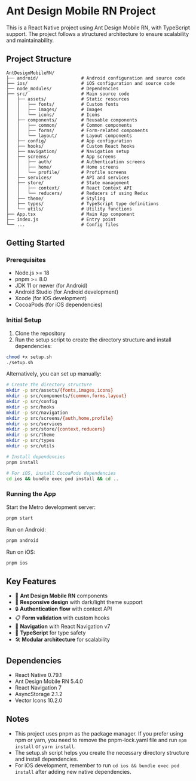 # Ant Design Mobile RN Project

This is a React Native project using Ant Design Mobile RN, with TypeScript support. The project follows a structured architecture to ensure scalability and maintainability.

## Project Structure

```
AntDesignMobileRN/
├── android/                # Android configuration and source code
├── ios/                    # iOS configuration and source code
├── node_modules/           # Dependencies
├── src/                    # Main source code
│   ├── assets/             # Static resources
│   │   ├── fonts/          # Custom fonts
│   │   ├── images/         # Images
│   │   └── icons/          # Icons
│   ├── components/         # Reusable components
│   │   ├── common/         # Common components
│   │   ├── forms/          # Form-related components
│   │   └── layout/         # Layout components
│   ├── config/             # App configuration
│   ├── hooks/              # Custom React hooks
│   ├── navigation/         # Navigation setup
│   ├── screens/            # App screens
│   │   ├── auth/           # Authentication screens
│   │   ├── home/           # Home screens
│   │   └── profile/        # Profile screens
│   ├── services/           # API and services
│   ├── store/              # State management
│   │   ├── context/        # React Context API
│   │   └── reducers/       # Reducers if using Redux
│   ├── theme/              # Styling
│   ├── types/              # TypeScript type definitions
│   └── utils/              # Utility functions
├── App.tsx                 # Main App component
├── index.js                # Entry point
└── ...                     # Config files
```

## Getting Started

### Prerequisites

- Node.js >= 18
- pnpm >= 8.0
- JDK 11 or newer (for Android)
- Android Studio (for Android development)
- Xcode (for iOS development)
- CocoaPods (for iOS dependencies)

### Initial Setup

1. Clone the repository
2. Run the setup script to create the directory structure and install dependencies:

```sh
chmod +x setup.sh
./setup.sh
```

Alternatively, you can set up manually:

```sh
# Create the directory structure
mkdir -p src/assets/{fonts,images,icons}
mkdir -p src/components/{common,forms,layout}
mkdir -p src/config
mkdir -p src/hooks
mkdir -p src/navigation
mkdir -p src/screens/{auth,home,profile}
mkdir -p src/services
mkdir -p src/store/{context,reducers}
mkdir -p src/theme
mkdir -p src/types
mkdir -p src/utils

# Install dependencies
pnpm install

# For iOS, install CocoaPods dependencies
cd ios && bundle exec pod install && cd ..
```

### Running the App

Start the Metro development server:

```sh
pnpm start
```

Run on Android:

```sh
pnpm android
```

Run on iOS:

```sh
pnpm ios
```

## Key Features

- 🎨 **Ant Design Mobile RN** components
- 📱 **Responsive design** with dark/light theme support
- 🔒 **Authentication flow** with context API
- 📋 **Form validation** with custom hooks
- 🧭 **Navigation** with React Navigation v7
- 🎯 **TypeScript** for type safety
- 🛠️ **Modular architecture** for scalability

## Dependencies

- React Native 0.79.1
- Ant Design Mobile RN 5.4.0
- React Navigation 7
- AsyncStorage 2.1.2
- Vector Icons 10.2.0

## Notes

- This project uses pnpm as the package manager. If you prefer using npm or yarn, you need to remove the pnpm-lock.yaml file and run `npm install` or `yarn install`.
- The setup.sh script helps you create the necessary directory structure and install dependencies.
- For iOS development, remember to run `cd ios && bundle exec pod install` after adding new native dependencies.

